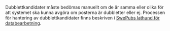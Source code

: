Dubblettkandidater måste bedömas manuellt om de är samma eller olika för att systemet ska kunna avgöra om posterna är dubbletter eller ej. Processen för hantering av dubblettkandidater finns beskriven i [SwePubs lathund för databearbetning](http://www.kb.se/Dokument/SwePub/Lathund.pdf).   
